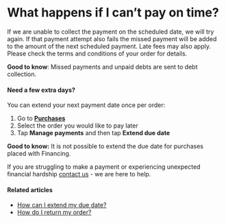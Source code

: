 # What happens if I can’t pay on time?

If we are unable to collect the payment on the scheduled date, we will try again. If that payment attempt also fails the missed payment will be added to the amount of the next scheduled payment. Late fees may also apply. Please check the terms and conditions of your order for details.

**Good to know**: Missed payments and unpaid debts are sent to debt collection.

#### Need a few extra days?

You can extend your next payment date once per order:

1. Go to [**Purchases**](https://app.klarna.com/to-do/to-pay/)
2. Select the order you would like to pay later
3. Tap **Manage payments** and then tap **Extend due date**

**Good to know:** It is not possible to extend the due date for purchases placed with Financing.

If you are struggling to make a payment or experiencing unexpected financial hardship [contact us](#cs-contact-details) \- we are here to help.

#### Related articles

* [How can I extend my due date?](https://www.klarna.com/us/customer-service/how-can-i-extend-my-due-date/)
* [How do I return my order?](https://www.klarna.com/us/customer-service/how-do-i-return-my-order/)
